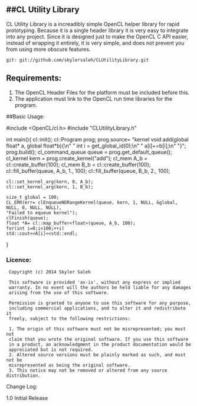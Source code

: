 ##CL Utility Library
 ------------------
 
 CL Utility Library is a increadibly simple OpenCL helper library for rapid prototyping.
 Because it is a single header library it is very easy to integrate into any project.
 Since it is designed just to make the OpenCL C API easier, instead of wrapping it entirely,
 it is very simple, and does not prevent you from using more obscure features.
 
    git: git://github.com/skylersaleh/CLUtilityLibrary.git

## Requirements:
 
1. The OpenCL Header Files for the platform must be included before this.
2. The application must link to the OpenCL run time libraries for the program.

 ##Basic Usage:

 #include <OpenCL/cl.h>
 #include "CLUtilityLibrary.h"
 
 int main(){
    cl::init();
    cl::Program prog;
    prog.source=
    "kernel void add(global float* a, global float*b){\n"
    "   int i = get_global_id(0);\n"
    "   a[i]+=b[i];\n"
    "}";
    prog.build();
    cl_command_queue queue = prog.get_default_queue();
    cl_kernel kern = prog.create_kernel("add");
    cl_mem A_b = cl::create_buffer<float>(100);
    cl_mem B_b = cl::create_buffer<float>(100);
    cl::fill_buffer<float>(queue, A_b, 1., 100);
    cl::fill_buffer<float>(queue, B_b, 2., 100);

    cl::set_kernel_arg(kern, 0, A_b);
    cl::set_kernel_arg(kern, 1, B_b);

    size_t global = 100;
    CL_ERR(err= clEnqueueNDRangeKernel(queue, kern, 1, NULL, &global, NULL, 0, NULL, NULL),
    "Failed to equeue kernel");
    clFinish(queue);
    float *A= cl::map_buffer<float>(queue, A_b, 100);
    for(int i=0;i<100;++i)
    std::cout<<A[i]<<std::endl;
 }
 
### Licence:
 
     Copyright (c) 2014 Skyler Saleh
     
     This software is provided 'as-is', without any express or implied
     warranty. In no event will the authors be held liable for any damages
     arising from the use of this software.
     
     Permission is granted to anyone to use this software for any purpose,
     including commercial applications, and to alter it and redistribute it
     freely, subject to the following restrictions:
     
     1. The origin of this software must not be misrepresented; you must not
     claim that you wrote the original software. If you use this software
     in a product, an acknowledgment in the product documentation would be
     appreciated but is not required.
     2. Altered source versions must be plainly marked as such, and must not be
     misrepresented as being the original software.
     3. This notice may not be removed or altered from any source distribution.
 
 Change Log:
 
 1.0    Initial Release
 
